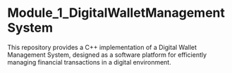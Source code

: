 # Module_1_DigitalWalletManagementSystem
This repository provides a C++ implementation of a Digital Wallet Management System, designed as a software platform for efficiently managing financial transactions in a digital environment.

